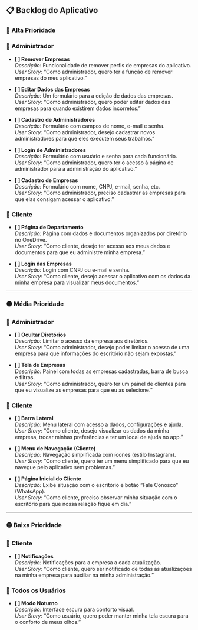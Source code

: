 ## 📋 Backlog do Aplicativo

### 🔴 Alta Prioridade

### 👤 Administrador

- **[ ] Remover Empresas**  
  _Descrição:_ Funcionalidade de remover perfis de empresas do aplicativo.  
  _User Story:_ “Como administrador, quero ter a função de remover empresas do meu aplicativo.”

- **[ ] Editar Dados das Empresas**  
  _Descrição:_ Um formulário para a edição de dados das empresas.  
  _User Story:_ “Como administrador, quero poder editar dados das empresas para quando existirem dados incorretos.”

- **[ ] Cadastro de Administradores**  
  _Descrição:_ Formulário com campos de nome, e-mail e senha.  
  _User Story:_ “Como administrador, desejo cadastrar novos administradores para que eles executem seus trabalhos.”

- **[ ] Login de Administradores**  
  _Descrição:_ Formulário com usuário e senha para cada funcionário.  
  _User Story:_ “Como administrador, quero ter o acesso à página de administrador para a administração do aplicativo.”

- **[ ] Cadastro de Empresas**  
  _Descrição:_ Formulário com nome, CNPJ, e-mail, senha, etc.  
  _User Story:_ “Como administrador, preciso cadastrar as empresas para que elas consigam acessar o aplicativo.”

### 👥 Cliente

- **[ ] Página de Departamento**  
  _Descrição:_ Página com dados e documentos organizados por diretório no OneDrive.  
  _User Story:_ “Como cliente, desejo ter acesso aos meus dados e documentos para que eu administre minha empresa.”

- **[ ] Login das Empresas**  
  _Descrição:_ Login com CNPJ ou e-mail e senha.  
  _User Story:_ “Como cliente, desejo acessar o aplicativo com os dados da minha empresa para visualizar meus documentos.”

---

### 🟠 Média Prioridade

### 👤 Administrador

- **[ ] Ocultar Diretórios**  
  _Descrição:_ Limitar o acesso da empresa aos diretórios.  
  _User Story:_ “Como administrador, desejo poder limitar o acesso de uma empresa para que informações do escritório não sejam expostas.”

- **[ ] Tela de Empresas**  
  _Descrição:_ Painel com todas as empresas cadastradas, barra de busca e filtros.  
  _User Story:_ “Como administrador, quero ter um painel de clientes para que eu visualize as empresas para que eu as selecione.”

### 👥 Cliente

- **[ ] Barra Lateral**  
  _Descrição:_ Menu lateral com acesso a dados, configurações e ajuda.  
  _User Story:_ “Como cliente, desejo visualizar os dados da minha empresa, trocar minhas preferências e ter um local de ajuda no app.”

- **[ ] Menu de Navegação (Cliente)**  
  _Descrição:_ Navegação simplificada com ícones (estilo Instagram).  
  _User Story:_ “Como cliente, quero ter um menu simplificado para que eu navegue pelo aplicativo sem problemas.”

- **[ ] Página Inicial do Cliente**  
  _Descrição:_ Exibe situação com o escritório e botão “Fale Conosco” (WhatsApp).  
  _User Story:_ “Como cliente, preciso observar minha situação com o escritório para que nossa relação fique em dia.”

---

### 🟡 Baixa Prioridade

### 👥 Cliente

- **[ ] Notificações**  
  _Descrição:_ Notificações para a empresa a cada atualização.  
  _User Story:_ “Como cliente, quero ser notificado de todas as atualizações na minha empresa para auxiliar na minha administração.”

### 🌙 Todos os Usuários

- **[ ] Modo Noturno**  
  _Descrição:_ Interface escura para conforto visual.  
  _User Story:_ “Como usuário, quero poder manter minha tela escura para o conforto de meus olhos.”
